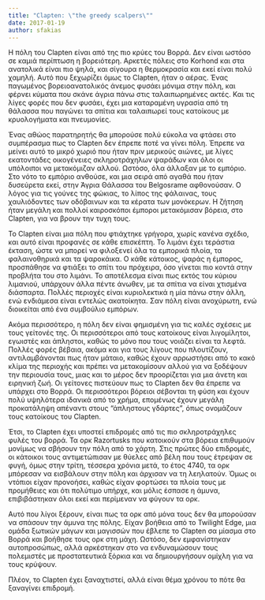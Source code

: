 ```yaml
---
title: "Clapten: \"the greedy scalpers\""
date: 2017-01-19
author: sfakias
---
```


H πόλη του Clapten είναι από της πιο κρύες του Βορρά. Δεν είναι ωστόσο σε
καμιά περίπτωση η βορειότερη. Αρκετές πόλεις στο Korhond και στα ανατολικά
είναι πιο ψηλά, και σίγουρα η θερμοκρασία και εκεί είναι πολύ χαμηλή. Αυτό που
ξεχωρίζει όμως το Clapten, ήταν ο αέρας. Ένας παγωμένος βορειοανατολικός
άνεμος φυσάει μόνιμα στην πόλη, και φέρνει κύματα που σκάνε άγρια πάνω στις
ταλαιπωρημένες ακτές. Και τις λίγες φορές που δεν φυσάει, έχει μια καταραμένη
υγρασία από τη θάλασσα που παγώνει τα σπίτια και ταλαιπωρεί τους κατοίκους με
κρυολογήματα και πνευμονίες.



Ένας αθώος παρατηρητής θα μπορούσε πολύ εύκολα να φτάσει στο συμπέρασμα πως το
Clapten δεν έπρεπε ποτέ να γίνει πόλη. Έπρεπε να μείνει αυτό το μικρό χωριό
που ήταν πριν μερικούς αιώνες, με λίγες εκατοντάδες οικογένειες σκληροτράχηλων
ψαράδων και όλοι οι υπόλοιποι να μετακόμιζαν αλλού. Ωστόσο, όλα άλλαξαν με το
εμπόριο. Στο νότο το εμπόριο ανθούσε, και μια σειρά από αγαθά που ήταν
δυσεύρετα εκεί, στην Άγρια Θάλασσα του Belgosrame αφθονούσαν. Ο λόγος για τις
γούνες της φώκιας, το λίπος της φάλαινας, τους χαυλιόδοντες των οδόβαινων και
τα κέρατα των μονόκερων. Η ζήτηση ήταν μεγάλη και πολλοί καιροσκόποι έμποροι
μετακόμισαν βόρεια, στο Clapten, για να βρουν την τυχη τους.  


Το Clapten είναι μια πόλη που φτιάχτηκε γρήγορα, χωρίς κανένα σχέδιο, και αυτό
είναι προφανές σε κάθε επισκέπτη. Το λιμάνι έχει τεράστια έκταση, ώστε να
μπορεί να φιλοξενεί όλα τα εμπορικά πλοία, τα φαλαινοθηρικά και τα ψαροκάικα.
O κάθε κάτοικος, ψαράς η έμπορος, προσπάθησε να φτιάξει το σπίτι του πρόχειρα,
όσο γίνεται πιο κοντά στην προβλήτα του στο λιμάνι. Το αποτέλεσμα είναι πως
εκτός του κύριου λιμανιού, υπάρχουν άλλα πέντε άνωθεν, με τα σπίτια να είναι
χτισμένα διάσπαρτα. Πολλές περιοχές είναι κυριολεκτικά η μία πάνω στην άλλη,
ενώ ενδιάμεσα είναι εντελώς ακατοίκητα. Σαν πόλη είναι ανοχύρωτη, ενώ
διοικείται από ένα συμβούλιο εμπόρων.  


Ακόμα περισσότερο, η πόλη δεν είναι φημισμένη για τις καλές σχέσεις με τους
γείτονές της. Οι περισσότεροι από τους κατοίκους είναι λιγομίλητοι, εγωιστές
και άπληστοι, καθώς το μόνο που τους νοιάζει είναι τα λεφτά. Πολλές φορές
βέβαια, ακόμα και για τους λίγους που πλουτίζουν, αντιλαμβάνονται πως ήταν
μάταιο, καθώς έχουν αρρωστήσει από το κακό κλίμα της περιοχής και πρέπει να
μετακομίσουν αλλού για να ξοδέψουν την περιουσία τους, μιας και το μέρος δεν
προορίζεται για μια άνετη και ειρηνική ζωή. Οι γείτονες πιστεύουν πως το
Clapten δεν θα έπρεπε να υπάρχει στο Βορρά. Οι περισσότεροι βόρειοι σέβονται
τη φύση και έχουν πολύ υψηλότερα ιδανικά από το χρήμα, επομένως έχουν μεγάλη
προκατάληψη απέναντι στους “άπληστους γδάρτες”, όπως ονομάζουν τους κατοίκους
του Clapten.  



Έτσι, το Clapten έχει υποστεί επιδρομές από τις πιο σκληροτράχηλες φυλές του
βορρά. Τα ορκ Razortusks που κατοικούν στα βόρεια επιθυμούν μονίμως να σβήσουν
την πόλη από το χάρτη. Στις πρώτες δύο επιδρομές, οι κάτοικοι τους
αντιμετώπισαν με θύελες από βέλη που τους έτρεψαν σε φυγή, όμως στην τρίτη,
τέσσερα χρόνια μετά, το έτος 4740, τα ορκ μπόρεσαν να εισβάλουν στην πόλη και
άρχισαν να τη λεηλατούν. Όμως οι ντόπιοι είχαν προνοήσει, καθώς είχαν φορτώσει
τα πλοία τους με προμήθειες και ότι πολύτιμο υπήρχε, και μόλις έσπασε η άμυνα,
επιβιβάστηκαν όλοι εκεί και περίμεναν να φύγουν τα ορκ.





Αυτό που λίγοι ξέρουν, είναι πως τα ορκ από μόνα τους δεν θα μπορούσαν να
σπάσουν την άμυνα της πόλης. Είχαν βοήθεια από το Twilight Edge, μια ομάδα
ξωτικών μάγων και μαγισσών που έβλεπε το Clapten σα μίασμα στο Βορρά και
βοήθησε τους ορκ στη μάχη. Ωστόσο, δεν εμφανίστηκαν αυτοπροσώπως, αλλά
αρκέστηκαν στο να ενδυναμώσουν τους πολεμιστές με προστατευτικά ξόρκια και να
δημιουργήσουν ομίχλη για να τους κρύψουν.



Πλέον, το Clapten έχει ξαναχτιστεί, αλλά είναι θέμα χρόνου το πότε θα
ξαναγίνει επιδρομή.

